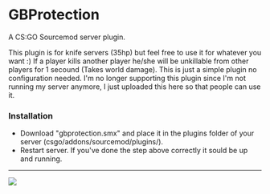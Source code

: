 # GBProtection
A CS:GO Sourcemod server plugin.

This plugin is for knife servers (35hp) but feel free to use it for whatever you want :) If a player kills another player he/she will be unkillable from other players for 1 secound (Takes world damage). This is just a simple plugin no configuration needed. I'm no longer supporting this plugin since I'm not running my server anymore, I just uploaded this here so that people can use it.


### Installation
 - Download "gbprotection.smx" and place it in the plugins folder of your server (csgo/addons/sourcemod/plugins/).
 - Restart server. If you've done the step above correctly it sould be up and running.

----------
[![](http://artlinedev.com/logo.png)](http://artlinedev.com)
